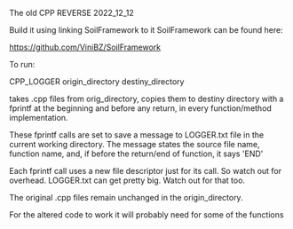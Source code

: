 The old CPP REVERSE
2022_12_12

Build it using linking SoilFramework to it
SoilFramework can be found here:

https://github.com/ViniBZ/SoilFramework

To run:

CPP_LOGGER origin_directory destiny_directory

takes .cpp files from orig_directory, copies them to destiny directory with a
fprintf at the beginning and before any return, in every function/method implementation.

These fprintf calls are set to save a message to LOGGER.txt file in the current working directory. The message states the source file name, function name, and, if before the return/end of function, it says 'END'

Each fprintf call uses a new file descriptor just for its call. So watch out for overhead.
LOGGER.txt can get pretty big. Watch out for that too.

The original .cpp files remain unchanged in the origin_directory.

For the altered code to work it will probably need <iostream> for some of the functions

